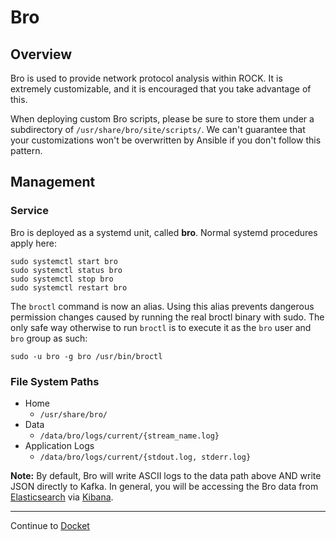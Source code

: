 # Bro

## Overview
Bro is used to provide network protocol analysis within ROCK. It is extremely customizable, and it is encouraged that you take advantage of this.

When deploying custom Bro scripts, please be sure to store them under a subdirectory of `/usr/share/bro/site/scripts/`. We can't guarantee that your customizations won't be overwritten by Ansible if you don't follow this pattern.

## Management

### Service
Bro is deployed as a systemd unit, called **bro**. Normal systemd procedures apply here:

```
sudo systemctl start bro
sudo systemctl status bro
sudo systemctl stop bro
sudo systemctl restart bro
```

The `broctl` command is now an alias. Using this alias prevents dangerous permission changes caused by running the real broctl binary with sudo.  The only safe way otherwise to run `broctl` is to execute it as the `bro` user and `bro` group as such:

```
sudo -u bro -g bro /usr/bin/broctl
```


### File System Paths

* Home
  * `/usr/share/bro/`
* Data
  * `/data/bro/logs/current/{stream_name.log}`
* Application Logs
  * `/data/bro/logs/current/{stdout.log, stderr.log}`

**Note:** By default, Bro will write ASCII logs to the data path above AND write JSON directly to Kafka. In general, you will be accessing the Bro data from [Elasticsearch](elasticsearch.md) via [Kibana](kibana.md).

---

Continue to [Docket](./docket.md)  
